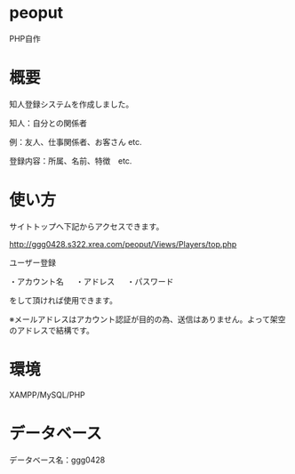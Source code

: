 # peoput
PHP自作
# 概要
知人登録システムを作成しました。

知人：自分との関係者

例：友人、仕事関係者、お客さん etc.

登録内容：所属、名前、特徴　etc.
# 使い方
サイトトップへ下記からアクセスできます。

http://ggg0428.s322.xrea.com/peoput/Views/Players/top.php

ユーザー登録

  ・アカウント名
　
  ・アドレス
　
  ・パスワード

をして頂ければ使用できます。

※メールアドレスはアカウント認証が目的の為、送信はありません。よって架空のアドレスで結構です。
# 環境
XAMPP/MySQL/PHP
# データベース
データベース名：ggg0428
